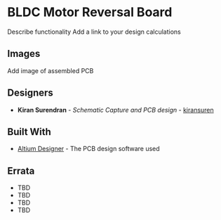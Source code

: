 # BLDC Motor Reversal Board

Describe functionality
Add a link to your design calculations

## Images

Add image of assembled PCB

## Designers

* **Kiran Surendran** - *Schematic Capture and PCB design* - [kiransuren](https://github.com/kiransuren)

## Built With

* [Altium Designer](https://www.altium.com/) - The PCB design software used

## Errata

* TBD
* TBD
* TBD
* TBD